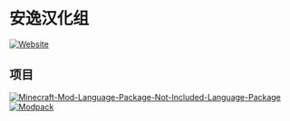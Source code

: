 # 安逸汉化组

[![Website](https://shields.io/website?up_message=anyijun.com&url=http://anyijun.com&label=Website)](http://anyijun.com)

## 项目

[![Minecraft-Mod-Language-Package-Not-Included-Language-Package](https://shields.io/github/v/release/ShaBaiTianCN/Minecraft-Mod-Language-Package-Not-Included-Language-Package?display_name=tag&include_prereleases&label=Minecraft-Mod-Language-Package-Not-Included-Language-Package)](https://github.com/ShaBaiTianCN/Minecraft-Mod-Language-Package-Not-Included-Language-Package)
[![Modpack](https://shields.io/github/v/release/ShaBaiTianCN/Modpack?display_name=tag&include_prereleases&label=Modpack)](https://github.com/ShaBaiTianCN/Modpack)
